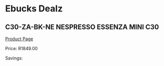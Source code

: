 
# Ebucks Dealz
## C30-ZA-BK-NE NESPRESSO ESSENZA MINI C30
[Product Page](https://www.ebucks.com/web/shop/productSelected.do?prodId=492167681&catId=704984344)

Price: R1849.00

Savings: 


	